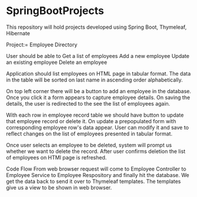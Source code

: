 # SpringBootProjects
This repository will hold projects developed using Spring Boot, Thymeleaf, Hibernate

Project:= Employee Directory

User should be able to
	Get a list of employees
	Add a new employee
	Update an existing employee
	Delete an employee
  

Application should list employees on HTML page in tabular format. The data in the table will be sorted on last name in ascending order alphabetically.

On top left corner there will be a button to add an employee in the database. Once you click it a form appears to capture employee details. On saving the details, the user is redirected to the see the list of employees again.

With each row in employee record table we should have button to update that employee record or delete it. On update a prepopulated form with corresponding employee row's data appear. User can modify it and save to reflect changes on the list of employees presented in tabular format.

Once user selects an employee to be deleted, system will prompt us whether we want to delete the record. After user confirms deletion the list of employees on HTMl page is refreshed. 


Code Flow
From web browser request will come to Employee Controller to Employee Service to Employee Respository and finally hit the database.
We get the data back to send it over to Thymeleaf templates. The templates give us a view to be shown in web browser.
